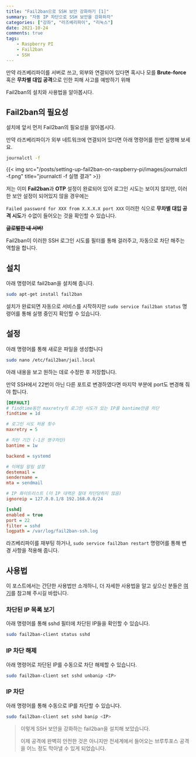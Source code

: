 ```yaml
---
title: "Fail2ban으로 SSH 보안 강화하기 [1]"
summary: "자동 IP 차단으로 SSH 보안을 강화하자"
categories: ["강좌", "라즈베리파이", "리눅스"]
date: 2021-10-24
comments: true
tags:
    - Raspberry PI
    - Fail2ban
    - SSH
---
```


만약 라즈베리파이를 서버로 쓰고, 외부와 연결되어 있다면 혹시나 모를 **Brute-force** 혹은 **무차별 대입 공격**으로 인한 피해 사고를 예방하기 위해

Fail2ban의 설치와 사용법을 알아봅시다.

## Fail2ban의 필요성

설치에 앞서 먼저 Fail2ban의 필요성을 알아봅시다.

만약 라즈베리파이가 외부 네트워크에 연결되어 있다면 아래 명령어를 한번 실행해 보세요.

```sh
journalctl -f
```

{{< img src="/posts/setting-up-fail2ban-on-raspberry-pi/images/journalctl -f.png" title="journalctl -f 실행 결과" >}}

저는 이미 **Fail2ban**과 **OTP** 설정이 완료되어 있어 로그인 시도는 보이지 않지만, 이러한 보안 설정이 되어있지 않을 경우에는

`Failed password for XXX from X.X.X.X port XXX` 이러한 식으로 **무차별 대입 공격 시도**가 수없이 들어오는 것을 확인할 수 있습니다.

**~~글로벌한 내 서버!~~**

Fail2ban이 이러한 SSH 로그인 시도를 필터를 통해 걸러주고, 자동으로 차단 해주는 역할을 합니다.

## 설치

아래 명령어로 fail2ban을 설치해 줍니다.

```sh
sudo apt-get install fail2ban
```

설치가 완료되면 자동으로 서비스를 시작하지만 `sudo service fail2ban status` 명령어를 통해 실행 중인지 확인할 수 있습니다.

## 설정

아래 명령어를 통해 새로운 파일을 생성합니다

```sh
sudo nano /etc/fail2ban/jail.local
```

아래 내용을 보고 원하는 데로 수정한 후 저장합니다.

만약 SSH에서 22번이 아닌 다른 포트로 변경하였다면 마지막 부분에 port도 변경해 줘야 합니다.

```ini
[DEFAULT]
# findtime동안 maxretry의 로그인 시도가 있는 IP를 bantime만큼 차단
findtime = 1d

# 로그인 시도 허용 횟수
maxretry = 5

# 차단 기간 (-1은 영구차단)
bantime = 1w

backend = systemd

# 이메일 알림 설정
destemail =
sendername =
mta = sendmail

# IP 화이트리스트 (이 IP 대역은 절대 차단당하지 않음)
ignoreip = 127.0.0.1/8 192.168.0.0/24

[sshd]
enabled = true
port = 22
filter = sshd
logpath = /var/log/fail2ban-ssh.log
```

라즈베리파이를 재부팅 하거나, `sudo service fail2ban restart` 명령어를 통해 변경 사항을 적용해 줍니다.

## 사용법

이 포스트에서는 간단한 사용법만 소개하니, 더 자세한 사용법을 알고 싶으신 분들은 [여기](https://www.fail2ban.org/wiki/index.php/Main_Page)를 참고해 주시길 바랍니다.

### 차단된 IP 목록 보기

아래 명령어를 통해 sshd 필터에 차단된 IP들을 확인할 수 있습니다.

```sh
sudo fail2ban-client status sshd
```

### IP 차단 해제

아래 명령어로 차단된 IP를 수동으로 차단 해제할 수 있습니다.

```sh
sudo fail2ban-client set sshd unbanip <IP>
```

### IP 차단

아래 명령어를 통해 수동으로 IP를 차단할 수 있습니다.

```sh
sudo fail2ban-client set sshd banip <IP>
```

> 이렇게 SSH 보안을 강화하는 fail2ban을 설치해 보았습니다.
>
> 이제 공격에 완벽히 안전한 것은 아니지만 전세계에서 들어오는 브루투포스 공격을 어느 정도 막아낼 수 있게 되었습니다.
